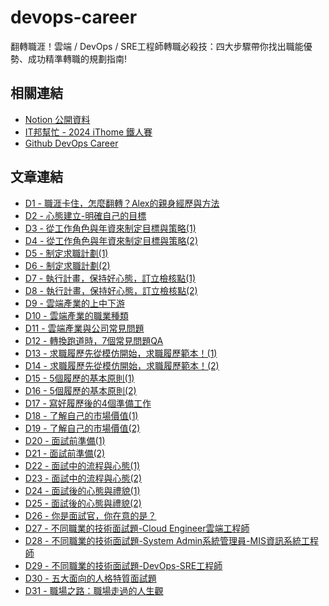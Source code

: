 # devops-career

翻轉職涯！雲端 / DevOps / SRE工程師轉職必殺技：四大步驟帶你找出職能優勢、成功精準轉職的規劃指南!

## 相關連結

* [Notion 公開資料](https://heyurl.cc/t4nA5)
* [IT邦幫忙 - 2024 iThome 鐵人賽](https://ithelp.ithome.com.tw/users/20104919/ironman/7976)
* [Github DevOps Career](https://github.com/qwedsazxc78/devops-career/tree/main)

## 文章連結

* [D1 - 職涯卡住，怎麼翻轉？Alex的親身經歷與方法](https://github.com/qwedsazxc78/devops-career/blob/main/docs/D1-%E8%81%B7%E6%B6%AF%E5%8D%A1%E4%BD%8F%EF%BC%8C%E6%80%8E%E9%BA%BC%E7%BF%BB%E8%BD%89%EF%BC%9FAlex%E7%9A%84%E8%A6%AA%E8%BA%AB%E7%B6%93%E6%AD%B7%E8%88%87%E6%96%B9%E6%B3%95.md)
* [D2 - 心態建立-明確自己的目標](https://github.com/qwedsazxc78/devops-career/blob/main/docs/D2-%E5%BF%83%E6%85%8B%E5%BB%BA%E7%AB%8B-%E6%98%8E%E7%A2%BA%E8%87%AA%E5%B7%B1%E7%9A%84%E7%9B%AE%E6%A8%99.md)
* [D3 - 從工作角色與年資來制定目標與策略(1)](https://github.com/qwedsazxc78/devops-career/blob/main/docs/D3-%E5%BE%9E%E5%B7%A5%E4%BD%9C%E8%A7%92%E8%89%B2%E8%88%87%E5%B9%B4%E8%B3%87%E4%BE%86%E5%88%B6%E5%AE%9A%E7%9B%AE%E6%A8%99%E8%88%87%E7%AD%96%E7%95%A5(1).md)
* [D4 - 從工作角色與年資來制定目標與策略(2)](https://github.com/qwedsazxc78/devops-career/blob/main/docs/D4-%E5%BE%9E%E5%B7%A5%E4%BD%9C%E8%A7%92%E8%89%B2%E8%88%87%E5%B9%B4%E8%B3%87%E4%BE%86%E5%88%B6%E5%AE%9A%E7%9B%AE%E6%A8%99%E8%88%87%E7%AD%96%E7%95%A5(2).md)
* [D5 - 制定求職計劃(1)](https://github.com/qwedsazxc78/devops-career/blob/main/docs/D5-制定求職計劃(1).md)
* [D6 - 制定求職計劃(2)](https://github.com/qwedsazxc78/devops-career/blob/main/docs/D6-制定求職計劃(2).md)
* [D7 - 執行計畫，保持好心態，訂立檢核點(1)](https://github.com/qwedsazxc78/devops-career/blob/main/docs/D7-執行計畫，保持好心態，訂立檢核點(1).md)
* [D8 - 執行計畫，保持好心態，訂立檢核點(2)](https://github.com/qwedsazxc78/devops-career/blob/main/docs/D8-執行計畫，保持好心態，訂立檢核點(2).md)
* [D9 - 雲端產業的上中下游](https://github.com/qwedsazxc78/devops-career/blob/main/docs/D9-雲端產業的上中下游.md)
* [D10 - 雲端產業的職業種類](https://github.com/qwedsazxc78/devops-career/blob/main/docs/D10-雲端產業的職業種類.md)
* [D11 - 雲端產業與公司常見問題](https://github.com/qwedsazxc78/devops-career/blob/main/docs/D11-雲端產業與公司常見問題.md)
* [D12 - 轉換跑道時，7個常見問題QA](https://github.com/qwedsazxc78/devops-career/blob/main/docs/D12-轉換跑道時，7個常見問題QA.md)
* [D13 - 求職履歷先從模仿開始，求職履歷範本！(1)](https://github.com/qwedsazxc78/devops-career/blob/main/docs/D13-求職履歷先從模仿開始，求職履歷範本！(1).md)
* [D14 - 求職履歷先從模仿開始，求職履歷範本！(2)](https://github.com/qwedsazxc78/devops-career/blob/main/docs/D14-求職履歷先從模仿開始，求職履歷範本！(2).md)
* [D15 - 5個履歷的基本原則(1)](https://github.com/qwedsazxc78/devops-career/blob/main/docs/D15-5個履歷的基本原則(1).md)
* [D16 - 5個履歷的基本原則(2)](https://github.com/qwedsazxc78/devops-career/blob/main/docs/D16-5個履歷的基本原則(2).md)
* [D17 - 寫好履歷後的4個準備工作](https://github.com/qwedsazxc78/devops-career/blob/main/docs/D17-寫好履歷後的4個準備工作.md)
* [D18 - 了解自己的市場價值(1)](https://github.com/qwedsazxc78/devops-career/blob/main/docs/D18-了解自己的市場價值(1).md)
* [D19 - 了解自己的市場價值(2)](https://github.com/qwedsazxc78/devops-career/blob/main/docs/D19-了解自己的市場價值(2).md)
* [D20 - 面試前準備(1)](https://github.com/qwedsazxc78/devops-career/blob/main/docs/D20-面試前準備(1).md)
* [D21 - 面試前準備(2)](https://github.com/qwedsazxc78/devops-career/blob/main/docs/D21-面試前準備(2).md)
* [D22 - 面試中的流程與心態(1)](https://github.com/qwedsazxc78/devops-career/blob/main/docs/D22-面試中的流程與心態(1).md)
* [D23 - 面試中的流程與心態(2)](https://github.com/qwedsazxc78/devops-career/blob/main/docs/D23-面試中的流程與心態(2).md)
* [D24 - 面試後的心態與禮貌(1)](https://github.com/qwedsazxc78/devops-career/blob/main/docs/D24-面試後的心態與禮貌(1).md)
* [D25 - 面試後的心態與禮貌(2)](https://github.com/qwedsazxc78/devops-career/blob/main/docs/D25-面試後的心態與禮貌(2).md)
* [D26 - 你是面試官，你在意的是？](https://github.com/qwedsazxc78/devops-career/blob/main/docs/D26-你是面試官，你在意的是？.md)
* [D27 - 不同職業的技術面試題-Cloud Engineer雲端工程師](https://github.com/qwedsazxc78/devops-career/blob/main/docs/D27-%E4%B8%8D%E5%90%8C%E8%81%B7%E6%A5%AD%E7%9A%84%E6%8A%80%E8%A1%93%E9%9D%A2%E8%A9%A6%E9%A1%8C-Cloud%20Engineer%E9%9B%B2%E7%AB%AF%E5%B7%A5%E7%A8%8B%E5%B8%AB.md)
* [D28 - 不同職業的技術面試題-System Admin系統管理員-MIS資訊系統工程師](https://github.com/qwedsazxc78/devops-career/blob/main/docs/D28-%E4%B8%8D%E5%90%8C%E8%81%B7%E6%A5%AD%E7%9A%84%E6%8A%80%E8%A1%93%E9%9D%A2%E8%A9%A6%E9%A1%8C-System%20Admin%E7%B3%BB%E7%B5%B1%E7%AE%A1%E7%90%86%E5%93%A1-MIS%E8%B3%87%E8%A8%8A%E7%B3%BB%E7%B5%B1%E5%B7%A5%E7%A8%8B%E5%B8%AB.md)
* [D29 - 不同職業的技術面試題-DevOps-SRE工程師](https://github.com/qwedsazxc78/devops-career/blob/main/docs/D29-%E4%B8%8D%E5%90%8C%E8%81%B7%E6%A5%AD%E7%9A%84%E6%8A%80%E8%A1%93%E9%9D%A2%E8%A9%A6%E9%A1%8C-DevOps-SRE%E5%B7%A5%E7%A8%8B%E5%B8%AB.md)
* [D30 - 五大面向的人格特質面試題](https://github.com/qwedsazxc78/devops-career/blob/main/docs/D30-%E4%BA%94%E5%A4%A7%E9%9D%A2%E5%90%91%E7%9A%84%E4%BA%BA%E6%A0%BC%E7%89%B9%E8%B3%AA%E9%9D%A2%E8%A9%A6%E9%A1%8C.md)
* [D31 - 職場之路：職場走過的人生觀](https://github.com/qwedsazxc78/devops-career/blob/main/docs/D31-%E8%81%B7%E5%A0%B4%E4%B9%8B%E8%B7%AF%EF%BC%9A%E8%81%B7%E5%A0%B4%E8%B5%B0%E9%81%8E%E7%9A%84%E4%BA%BA%E7%94%9F%E8%A7%80.md)
